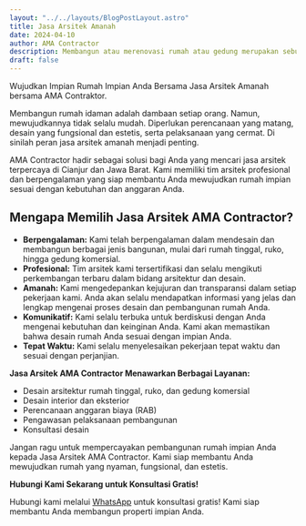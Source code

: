 ```yaml
---
layout: "../../layouts/BlogPostLayout.astro"
title: Jasa Arsitek Amanah
date: 2024-04-10
author: AMA Contractor
description: Membangun atau merenovasi rumah atau gedung merupakan sebuah investasi besar. Oleh karena itu, penting untuk memilih perusahaan konstruksi yang tepat agar hasil pekerjaan berkualitas dan sesuai dengan keinginan Anda.
draft: false
---
```


Wujudkan Impian Rumah Impian Anda Bersama Jasa Arsitek Amanah bersama AMA Contraktor.

Membangun rumah idaman adalah dambaan setiap orang. Namun, mewujudkannya tidak selalu mudah. Diperlukan perencanaan yang matang, desain yang fungsional dan estetis, serta pelaksanaan yang cermat. Di sinilah peran jasa arsitek amanah menjadi penting.

AMA Contractor hadir sebagai solusi bagi Anda yang mencari jasa arsitek terpercaya di Cianjur dan Jawa Barat. Kami memiliki tim arsitek profesional dan berpengalaman yang siap membantu Anda mewujudkan rumah impian sesuai dengan kebutuhan dan anggaran Anda.

## Mengapa Memilih Jasa Arsitek AMA Contractor?
-   **Berpengalaman:** Kami telah berpengalaman dalam mendesain dan membangun berbagai jenis bangunan, mulai dari rumah tinggal, ruko, hingga gedung komersial.
-   **Profesional:** Tim arsitek kami tersertifikasi dan selalu mengikuti perkembangan terbaru dalam bidang arsitektur dan desain.
-   **Amanah:** Kami mengedepankan kejujuran dan transparansi dalam setiap pekerjaan kami. Anda akan selalu mendapatkan informasi yang jelas dan lengkap mengenai proses desain dan pembangunan rumah Anda.
-   **Komunikatif:** Kami selalu terbuka untuk berdiskusi dengan Anda mengenai kebutuhan dan keinginan Anda. Kami akan memastikan bahwa desain rumah Anda sesuai dengan impian Anda.
-   **Tepat Waktu:** Kami selalu menyelesaikan pekerjaan tepat waktu dan sesuai dengan perjanjian.

**Jasa Arsitek AMA Contractor Menawarkan Berbagai Layanan:**

-   Desain arsitektur rumah tinggal, ruko, dan gedung komersial
-   Desain interior dan eksterior
-   Perencanaan anggaran biaya (RAB)
-   Pengawasan pelaksanaan pembangunan
-   Konsultasi desain

Jangan ragu untuk mempercayakan pembangunan rumah impian Anda kepada Jasa Arsitek AMA Contractor. Kami siap membantu Anda mewujudkan rumah yang nyaman, fungsional, dan estetis.

**Hubungi Kami Sekarang untuk Konsultasi Gratis!**

Hubungi kami melalui [WhatsApp](https://api.whatsapp.com/send?phone=6285780007121&text=Halo%20saya%20ingin%20konsultasi%20tentang) untuk konsultasi gratis! Kami siap membantu Anda membangun properti impian Anda.